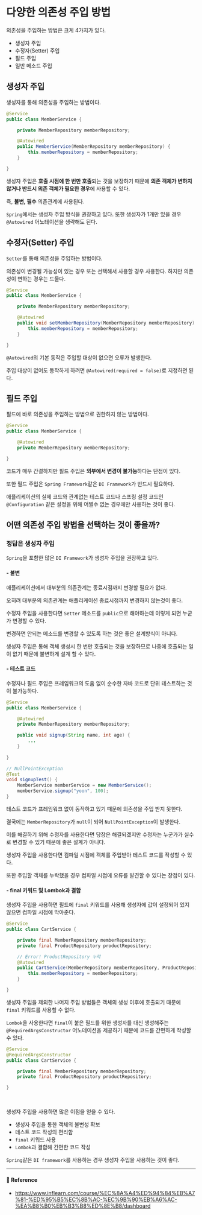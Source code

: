 # 다양한 의존성 주입 방법  

의존성을 주입하는 방법은 크게 4가지가 있다.  

- 생성자 주입
- 수정자(Setter) 주입
- 필드 주입
- 일반 메소드 주입

## 생성자 주입  

생성자를 통해 의존성을 주입하는 방법이다.  

```java
@Service
public class MemberService {

    private MemberRepository memberRepository;

    @Autowired
    public MemberService(MemberRepository memberRepository) {
        this.memberRepository = memberRepository;
    }

}
```

생성자 주입은 **호출 시점에 한 번만 호출**되는 것을 보장하기 때문에 **의존 객체가 변하지 않거나 반드시 의존 객체가 필요한 경우**에 사용할 수 있다.  

즉, **불변, 필수** 의존관계에 사용된다.  

`Spring`에서는 생성자 주입 방식을 권장하고 있다. 또한 생성자가 1개만 있을 경우 `@Autowired` 어노테이션을 생략해도 된다.  

## 수정자(Setter) 주입  

`Setter`를 통해 의존성을 주입하는 방법이다.  

의존성이 변경될 가능성이 있는 경우 또는 선택해서 사용할 경우 사용한다. 하지만 의존성이 변하는 경우는 드물다.  

```java
@Service
public class MemberService {

    private MemberRepository memberRepository;

    @Autowired
    public void setMemberRepository(MemberRepository memberRepository) {
        this.memberRepository = memberRepository;
    }

}
```

`@Autowired`의 기본 동작은 주입할 대상이 없으면 오류가 발생한다.  

주입 대상이 없어도 동작하게 하려면 `@Autowired(required = false)`로 지정하면 된다.  

## 필드 주입  

필드에 바로 의존성을 주입하는 방법으로 권한하지 않는 방법이다.  

```java
@Service
public class MemberService {

    @Autowired
    private MemberRepository memberRepository;

}
```

코드가 매우 간결하지만 필드 주입은 **외부에서 변경이 불가능**하다는 단점이 있다.  

또한 필드 주입은 `Spring Framework`같은 `DI Framework`가 반드시 필요하다.  

애플리케이션의 실제 코드와 관계없는 테스트 코드나 스프링 설정 코드인 `@Configuration` 같은 설정을 위해 어쩔수 없는 경우에만 사용하는 것이 좋다.  

## 어떤 의존성 주입 방법을 선택하는 것이 좋을까?  

### 정답은 생성자 주입  

`Spring`을 포함한 많은 `DI Framework`가 생성자 주입을 권장하고 있다.  

#### - 불변  

애플리케이션에서 대부분의 의존관계는 종료시점까지 변경할 필요가 없다. 

오히려 대부분의 의존관계는 애플리케이션 종료시점까지 변경하지 않는것이 좋다.  

수정자 주입을 사용한다면 `Setter` 메소드를 `public`으로 해야하는데 이렇게 되면 누군가 변경할 수 있다.  

변경하면 안되는 메소드를 변경할 수 있도록 하는 것은 좋은 설계방식이 아니다.  

생성자 주입은 통해 객체 생성시 한 번만 호출되는 것을 보장하므로 나중에 호출되는 일이 없기 때문에 불변하게 설계 할 수 있다.  

#### - 테스트 코드  

수정자나 필드 주입은 프레임워크의 도움 없이 순수한 자바 코드로 단위 테스트하는 것이 불가능하다.  

```java
@Service
public class MemberService {

    @Autowired
    private MemberRepository memberRepository;

    public void signup(String name, int age) {
        ...
    }
    
}
```
```java
// NullPointException
@Test
void signupTest() {
    MemberService memberService = new MemberService();
    memberService.signup("yoon", 100);
}
```

테스트 코드가 프레임워크 없이 동작하고 있기 때문에 의존성을 주입 받지 못한다.  

결국에는 `MemberRepository`가 `null`이 되어 `NullPointException`이 발생한다.  

이를 해결하기 위해 수정자를 사용한다면 당장은 해결되겠지만 수정자는 누군가가 실수로 변경할 수 있기 때문에 좋은 설계가 아니다.  

생성자 주입을 사용한다면 컴파일 시점에 객체를 주입받아 테스트 코드를 작성할 수 있다.  

또한 주입할 객체를 누락했을 경우 컴파일 시점에 오류를 발견할 수 있다는 장점이 있다.  

#### - final 키워드 및 Lombok과 결합  

생성자 주입을 사용하면 필드에 `final` 키워드를 사용해 생성자에 값이 설정되어 있지 않으면 컴파일 시점에 막아준다.  

```java
@Service
public class CartService {

    private final MemberRepository memberRepository;
    private final ProductRepository productRepository;

    // Error! ProductRepository 누락
    @Autowired
    public CartService(MemberRepository memberRepository, ProductRepository productRepository) {
        this.memberRepository = memberRepository;
    }

}
```

생성자 주입을 제외한 나머지 주입 방법들은 객체의 생성 이후에 호출되기 때문에 `final` 키워드를 사용할 수 없다.  

`Lombok`을 사용한다면 `final`이 붙은 필드를 위한 생성자를 대신 생성해주는 `@RequiredArgsConstructor` 어노테이션을 제공하기 때문에 코드를 간편하게 작성할 수 있다.  

```java
@Service
@RequiredArgsConstructor
public class CartService {

    private final MemberRepository memberRepository;
    private final ProductRepository productRepository;

}
```

<br/>

생성자 주입을 사용하면 많은 이점을 얻을 수 있다.  

- 생성자 주입을 통한 객체의 불변성 확보
- 테스트 코드 작성의 편리함
- `final` 키워드 사용
- `Lombok`과 결합해 간편한 코드 작성

`Spring`같은 `DI framework`를 사용하는 경우 생성자 주입을 사용하는 것이 좋다.  

---

#### 📌 Reference  

- <https://www.inflearn.com/course/%EC%8A%A4%ED%94%84%EB%A7%81-%ED%95%B5%EC%8B%AC-%EC%9B%90%EB%A6%AC-%EA%B8%B0%EB%B3%B8%ED%8E%B8/dashboard>